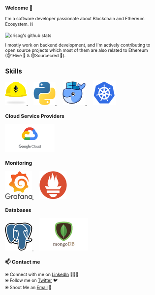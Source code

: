### Welcome 👋

<!--
**crisog/crisog** is a ✨ _special_ ✨ repository because its `README.md` (this file) appears on your GitHub profile.
-->

I'm a software developer passionate about Blockchain and Ethereum Ecosystem. ⛓️

![crisog's github stats](https://github-readme-stats.vercel.app/api?username=crisog&hide=issues&show_icons=true&theme=onedark)

I mostly work on backend development, and I'm actively contributing to open source projects which most of them are also related to Ethereum (@1Hive 🐝 & @Sourcecred 🌾).

## Skills

<p float="left">
  <a href="http://hardhat.org/" target="_blank" >
    <img src="https://raw.githubusercontent.com/crisog/crisog/master/assets/hardhat.png"  height="75" />
  </a>&nbsp;&nbsp;&nbsp;&nbsp;
  <a href="http://python.org/" target="_blank" >
    <img src="https://raw.githubusercontent.com/crisog/crisog/master/assets/python.png"  height="75" />
  </a>&nbsp;&nbsp;&nbsp;&nbsp;
  <a href="https://www.docker.com/" target="_blank" >
    <img src="https://raw.githubusercontent.com/crisog/crisog/master/assets/docker.png"  height="80" /> 
  </a>&nbsp;&nbsp;&nbsp;&nbsp;
  <a href="https://kubernetes.io/" target="_blank" >
    <img src="https://raw.githubusercontent.com/crisog/crisog/master/assets/k8s.png"  height="80" />
  </a>
 </p>
  
### Cloud Service Providers
  
 <p float="left">
  <a href="https://cloud.google.com/" target="_blank" >
    <img src="https://raw.githubusercontent.com/crisog/crisog/master/assets/gcp.png"  height="90" />
  </a>
 </p>
  
### Monitoring
  
 <p float="left">
  <a href="https://grafana.com/" target="_blank" >
    <img src="https://raw.githubusercontent.com/crisog/crisog/master/assets/grafana.png" height="90" />
  </a>&nbsp;&nbsp;&nbsp;&nbsp;
  <a href="https://prometheus.io/" target="_blank" >
    <img src="https://raw.githubusercontent.com/crisog/crisog/master/assets/prometheus.png" height="90" />
  </a>
</p>

### Databases
  
 <p float="left">
  <a href="https://www.postgresql.org/" target="_blank" >
    <img src="https://raw.githubusercontent.com/crisog/crisog/master/assets/postgresql.png" height="90" >
  </a>&nbsp;&nbsp;&nbsp;&nbsp;
  <a href="https://www.mongodb.com/" target="_blank" >
    <img src="https://raw.githubusercontent.com/crisog/crisog/master/assets/mongo.png" height="105" />
  </a>
</p>

### 📫 Contact me

  ⦿ Connect with me on [LinkedIn](https://www.linkedin.com/in/crisog/) 👨🏻‍💻 <br>
  ⦿ Follow me on [Twitter](https://twitter.com/0xOrtega) 🐦 <br>
  ⦿ Shoot Me an [Email](mailto:ortega.cpp@gmail.com) 💌 <br>


